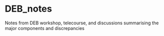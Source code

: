 # DEB_notes
Notes from DEB workshop, telecourse, and discussions summarising the major components and discrepancies
